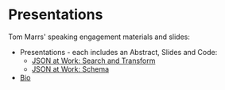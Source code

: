 Presentations
=============
Tom Marrs' speaking engagement materials and slides:

* Presentations - each includes an Abstract, Slides and Code:
  * [JSON at Work: Search and Transform](https://github.com/tmarrs/presentations/tree/master/JSON-at-Work-Search-and-Transform)
  * [JSON at Work: Schema](https://github.com/tmarrs/presentations/tree/master/JSON-at-Work-Search-and-Transform)
* [Bio](https://github.com/tmarrs/presentations/blob/master/bio/BIO.md)
